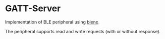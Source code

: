 # GATT-Server
Implementation of BLE peripheral using [bleno](https://github.com/sandeepmistry/bleno).

The peripheral supports read and write requests (with or without response).

